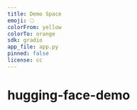 ```yaml
---
title: Demo Space
emoji: 🌕
colorFrom: yellow
colorTo: orange
sdk: gradio
app_file: app.py
pinned: false
license: cc
---
```

# hugging-face-demo